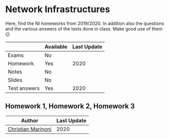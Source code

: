 # Network Infrastructures

Here, find the NI homeworks from 2019/2020. In addition also the questions and the various answers of the tests done in class. Make good use of them :wink:


|   | Available | Last Update |
| ------------- | ------------- | ------------ |
| Exams | No | |
| Homework  | Yes | 2020 |
| Notes  | No |  |
| Slides | No |  |
| Test answers | Yes| 2020|

## Homework 1, Homework 2, Homework 3

| Author |  Last Update | 
|--------| ------------ | 
| [Christian Marinoni](https://github.com/chrismarinoni) | 2020 | 

